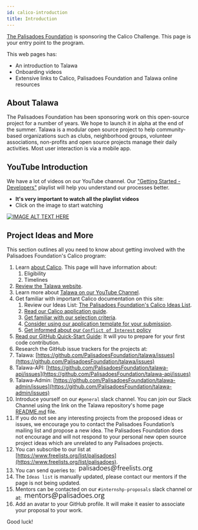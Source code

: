 ```yaml
---
id: calico-introduction
title: Introduction
---
```


[The Palisadoes Foundation](https://www.palisadoes.org) is sponsoring the Calico Challenge. This page is your entry point to the program. 

This web pages has:

* An introduction to Talawa
* Onboarding videos
* Extensive links to Calico, Palisadoes Foundation and Talawa online resources

## About Talawa

The Palisadoes Foundation has been sponsoring work on this open-source project for a number of years. We hope to launch it in alpha at the end of the summer. Talawa is a modular open source project to help community-based organizations such as clubs, neighborhood groups, volunteer associations, non-profits and open source projects manage their daily activities. Most user interaction is via a mobile app.

## YouTube Introduction

We have a lot of videos on our YouTube channel. Our ["Getting Started - Developers"](https://www.youtube.com/watch?v=YpBUoHxEeyg&list=PLv50qHwThlJUIzscg9a80a9-HmAlmUdCF) playlist will help you understand our processes better.

* **It's very important to watch all the playlist videos** 
* Click on the image to start watching

[![IMAGE ALT TEXT HERE](https://img.youtube.com/vi/YpBUoHxEeyg/0.jpg)](https://www.youtube.com/watch?v=YpBUoHxEeyg&list=PLv50qHwThlJUIzscg9a80a9-HmAlmUdCF&pp=gAQBiAQB)

## Project Ideas and More

This section outlines all you need to know about getting involved with the Palisadoes Foundation's Calico program:

1. Learn [about Calico](https://www.palisadoes.org/calico). This page will have information about:
   1. Eligibility
   2. Timelines
2. [Review the Talawa website](https://docs.talawa.io/).
3. Learn more about [Talawa on our YouTube Channel](https://www.youtube.com/watch?v=hKLeU3MlGwY&list=PLv50qHwThlJVTUZsVz2CbRSi2f8uF9XE6).
4. Get familiar with important Calico documentation on this site:
   1. Review our Ideas List: [The Palisadoes Foundation's Calico Ideas List](./calico-ideas).
   2. [Read our Calico application guide](./calico-application-process).
   3. [Get familiar with our selection criteria](../internship-selection-criteria).
   4. [Consider using our application template for your submission](../internship-application-template).
   5. [Get informed about our `Conflict of Interest` policy](../conflicts-of-interest)
5.  [Read our GitHub Quick-Start Guide](../../introduction/our-repositories): It will you to prepare for your first code contribution.
6.  Research the GitHub issue trackers for the projects at:
   1. Talawa: [https://github.com/PalisadoesFoundation/talawa/issues](https://github.com/PalisadoesFoundation/talawa/issues)
   2. Talawa-API: [https://github.com/PalisadoesFoundation/talawa-api/issues](https://github.com/PalisadoesFoundation/talawa-api/issues)
   3. Talawa-Admin: [https://github.com/PalisadoesFoundation/talawa-admin/issues](https://github.com/PalisadoesFoundation/talawa-admin/issues)
7.  Introduce yourself on our `#general` slack channel. You can join our Slack Channel using the link on the Talawa repository's home page [README.md](http://github.com/PalisadoesFoundation/talawa) file.
8.  If you do not see any interesting projects from the proposed ideas or issues, we encourage you to contact the Palisadoes Foundation’s mailing list and propose a new idea. The Palisadoes Foundation does not encourage and will not respond to your personal new open source project ideas which are unrelated to any Palisadoes projects.
   1. You can subscribe to our list at [https://www.freelists.org/list/palisadoes](https://www.freelists.org/list/palisadoes).
   2. You can send queries to:
      ![img](/img/markdown/internships/freelists.png)
9.  The `Ideas list` is manually updated, please contact our mentors if the page is not being updated.
10. Mentors can be contacted on our `#internshp-proposals` slack channel or at:
   ![img](/img/markdown/internships/mentors.png)
11. Add an avatar to your GitHub profile. It will make it easier to associate your proposal to your work.

Good luck!
